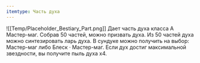 ```yaml
---
itemtype: Часть духа
---
```

![[Temp/Placeholder_Bestiary_Part.png]]
Дает часть духа класса А Мастер-маг. Собрав 50 частей, можно призвать духа. Из 50 частей духа можно синтезировать ларь духа. В сундуке можно получить на выбор: Мастер-маг либо Блеск · Мастер-маг. Если дух достиг максимальной звездности, вы получите пыль духа х4.
